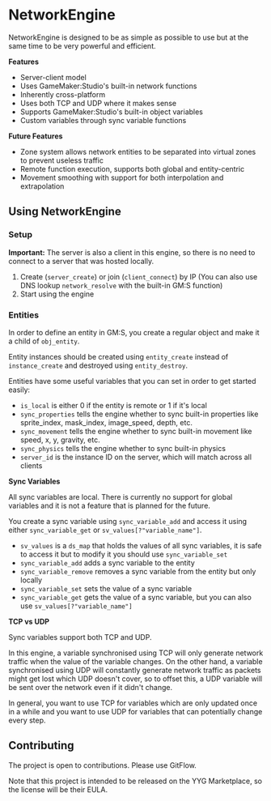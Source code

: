 # NetworkEngine

NetworkEngine is designed to be as simple as possible to use but at the same time to be very powerful and efficient.

**Features**

* Server-client model
* Uses GameMaker:Studio's built-in network functions
* Inherently cross-platform
* Uses both TCP and UDP where it makes sense
* Supports GameMaker:Studio's built-in object variables
* Custom variables through sync variable functions

**Future Features**

* Zone system allows network entities to be separated into virtual zones to prevent useless traffic
* Remote function execution, supports both global and entity-centric
* Movement smoothing with support for both interpolation and extrapolation

## Using NetworkEngine

### Setup

**Important:** The server is also a client in this engine, so there is no need to connect to a server that was hosted locally.

1. Create (`server_create`) or join (`client_connect`) by IP (You can also use DNS lookup `network_resolve` with the built-in GM:S function)
2. Start using the engine

### Entities

In order to define an entity in GM:S, you create a regular object and make it a child of `obj_entity`.

Entity instances should be created using `entity_create` instead of `instance_create` and destroyed using `entity_destroy`.

Entities have some useful variables that you can set in order to get started easily:

* `is_local` is either 0 if the entity is remote or 1 if it's local
* `sync_properties` tells the engine whether to sync built-in properties like sprite_index, mask_index, image_speed, depth, etc.
* `sync_movement` tells the engine whether to sync built-in movement like speed, x, y, gravity, etc.
* `sync_physics` tells the engine whether to sync built-in physics
* `server_id` is the instance ID on the server, which will match across all clients

**Sync Variables**

All sync variables are local. There is currently no support for global variables and it is not a feature that is planned for the future.

You create a sync variable using `sync_variable_add` and access it using either `sync_variable_get` or `sv_values[?"variable_name"]`.

* `sv_values` is a `ds_map` that holds the values of all sync variables, it is safe to access it but to modify it you should use `sync_variable_set`
* `sync_variable_add` adds a sync variable to the entity
* `sync_variable_remove` removes a sync variable from the entity but only locally
* `sync_variable_set` sets the value of a sync variable
* `sync_variable_get` gets the value of a sync variable, but you can also use `sv_values[?"variable_name"]`

**TCP vs UDP**

Sync variables support both TCP and UDP. 

In this engine, a variable synchronised using TCP will only generate network traffic when the value of the variable changes. On the other hand, a variable synchronised using UDP will constantly generate network traffic as packets might get lost which UDP doesn't cover, so to offset this, a UDP variable will be sent over the network even if it didn't change.

In general, you want to use TCP for variables which are only updated once in a while and you want to use UDP for variables that can potentially change every step.

## Contributing

The project is open to contributions. Please use GitFlow.

Note that this project is intended to be released on the YYG Marketplace, so the license will be their EULA.
